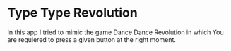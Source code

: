 <H1>Type Type Revolution</H1>
<p>In this app I tried to mimic the game Dance Dance Revolution in which You are requiered to press a given button at the right moment.</p>
